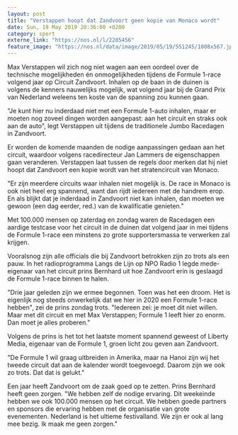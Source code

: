 ```yaml
---
layout: post
title: "Verstappen hoopt dat Zandvoort geen kopie van Monaco wordt"
date: Sun, 19 May 2019 20:36:00 +0200
category: sport
externe_link: "https://nos.nl/l/2285456"
feature_image: "https://nos.nl/data/image/2019/05/19/551245/1008x567.jpg"
---
```


<p>Max Verstappen wil zich nog niet wagen aan een oordeel over de technische mogelijkheden én onmogelijkheden tijdens de Formule 1-race volgend jaar op Circuit Zandvoort. Inhalen op de baan in de duinen is volgens de kenners nauwelijks mogelijk, wat volgend jaar bij de Grand Prix van Nederland weleens ten koste van de spanning zou kunnen gaan.</p>
<p>"Je kunt hier nu inderdaad niet met een Formule 1-auto inhalen, maar er moeten nog zoveel dingen worden aangepast: aan het circuit en straks ook aan de auto", legt Verstappen uit tijdens de traditionele Jumbo Racedagen in Zandvoort.</p>
<p>Er worden de komende maanden de nodige aanpassingen gedaan aan het circuit, waardoor volgens racedirecteur Jan Lammers de eigenschappen gaan veranderen. Verstappen laat tussen de regels door merken dat hij niet hoopt dat Zandvoort een kopie wordt van het stratencircuit van Monaco.</p>
<p>"Er zijn meerdere circuits waar inhalen niet mogelijk is. De race in Monaco is ook niet heel erg spannend, want dan rijdt iedereen met de handrem erop. En als blijkt dat je inderdaad in Zandvoort niet kan inhalen, dan moeten we gewoon (een dag eerder, red.) van de kwalificatie genieten."</p>
<p>Met 100.000 mensen op zaterdag en zondag waren de Racedagen een aardige testcase voor het circuit in de duinen dat volgend jaar in mei tijdens de Formule 1-race een minstens zo grote supportersmassa te verwerken zal krijgen.</p>
<p>Vooralsnog zijn alle officials die bij Zandvoort betrokken zijn zo trots als een pauw. In het radioprogramma Langs de Lijn op NPO Radio 1 legde mede-eigenaar van het circuit prins Bernhard uit hoe Zandvoort erin is geslaagd de Formule 1-race binnen te halen.</p>
<p>"Drie jaar geleden zijn we ermee begonnen. Toen was het een droom. Het is eigenlijk nog steeds onwerkelijk dat we hier in 2020 een Formule 1-race hebben", zei de prins zondag trots. "Iedereen zei: je moet dit niet willen. Maar met dit circuit en met Max Verstappen; Formule 1 leeft hier zo enorm. Dan moet je alles proberen."</p>
<p>Volgens de prins is het tot het laatste moment spannend geweest of Liberty Media, eigenaar van de Formule 1, groen licht zou geven aan Zandvoort.</p>
<p>"De Formule 1 wil graag uitbreiden in Amerika, maar na Hanoi zijn wij het tweede circuit dat aan de kalender wordt toegevoegd. Daarom zijn we ook zo trots. Dat dat is gelukt."</p>
<p>Een jaar heeft Zandvoort om de zaak goed op te zetten. Prins Bernhard heeft geen zorgen. "We hebben zelf de nodige ervaring. Dit weekeinde hebben we ook 100.000 mensen op het circuit. We hebben goede partners en sponsors die ervaring hebben met de organisatie van grote evenementen. Nederland is het ultieme festivalland. We zijn er ook al lang mee bezig. Ik maak me geen zorgen."</p>
